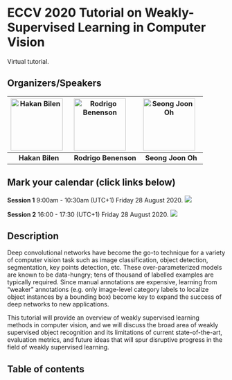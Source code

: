 # ECCV 2020 Tutorial on Weakly-Supervised Learning in Computer Vision

Virtual tutorial.

## Organizers/Speakers

<img src="hakan.jpg" alt="Hakan Bilen" style="float: left; margin-right: 10px;" height=120px/> |  <img src="rodrigo.jpg" alt="Rodrigo Benenson" style="float: left; margin-right: 10px;" height=120px/> | <img src="joon.jpg" alt="Seong Joon Oh" style="float: left; margin-right: 10px;" height=120px/>
:--:|:--: | :--:
**Hakan Bilen** | **Rodrigo Benenson** | **Seong Joon Oh**

## Mark your calendar (click links below)

**Session 1** 9:00am - 10:30am (UTC+1) Friday 28 August 2020. <a target="_blank" href="https://calendar.google.com/event?action=TEMPLATE&amp;tmeid=NnFvMDI1MDVyMjFxbjFlcmRnazd2bHB2NjcgY29hbGxhb2hAbQ&amp;tmsrc=coallaoh%40gmail.com"><img border="0" src="https://www.google.com/calendar/images/ext/gc_button1_en-GB.gif"></a>

**Session 2** 16:00 - 17:30 (UTC+1) Friday 28 August 2020. <a target="_blank" href="https://calendar.google.com/event?action=TEMPLATE&amp;tmeid=MGMwdms2NDM3MDBqOGQwZDdtMDh0dmU1YTcgY29hbGxhb2hAbQ&amp;tmsrc=coallaoh%40gmail.com"><img border="0" src="https://www.google.com/calendar/images/ext/gc_button1_en-GB.gif"></a>


## Description
Deep convolutional networks have become the go-to technique for a variety of computer vision task such as image classification, object detection, segmentation, key points detection, etc. These over-parameterized models are known to be data-hungry; tens of thousand of labelled examples are typically required. Since manual annotations are expensive, learning from “weaker” annotations (e.g. only image-level category labels to localize object instances by a bounding box) become key to expand the success of deep networks to new applications.

This tutorial will provide an overview of weakly supervised learning methods in computer vision, and we will discuss the broad area of weakly supervised object recognition and its limitations of current state-of-the-art, evaluation metrics, and future ideas that will spur disruptive progress in the field of weakly supervised learning.

## Table of contents

